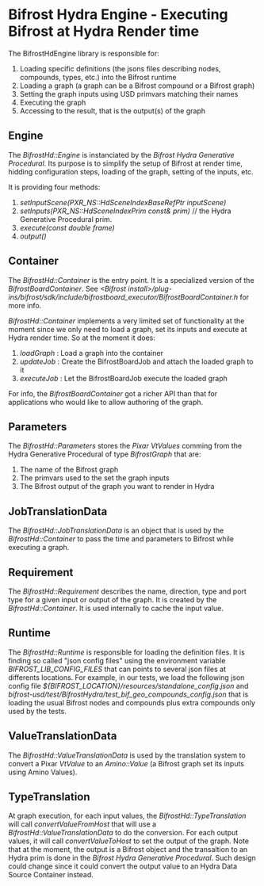 # Bifrost Hydra Engine - Executing Bifrost at Hydra Render time

The BifrostHdEngine library is responsible for:
1. Loading specific definitions (the jsons files describing nodes, compounds, types, etc.) into the Bifrost runtime
2. Loading a graph (a graph can be a Bifrost compound or a Bifrost graph)
3. Setting the graph inputs using USD primvars matching their names
4. Executing the graph
5. Accessing to the result, that is the output(s) of the graph

## Engine

The _BifrostHd::Engine_ is instanciated by the _Bifrost Hydra Generative Procedural_.
Its purpose is to simplify the setup of Bifrost at render time, hidding configuration steps, loading of the graph, setting of the inputs, etc.

It is providing four methods:
1. _setInputScene(PXR_NS::HdSceneIndexBaseRefPtr inputScene)_
2. _setInputs(PXR_NS::HdSceneIndexPrim const& prim)_ // the Hydra Generative Procedural prim.
3. _execute(const double frame)_
4. _output()_

## Container

The _BifrostHd::Container_ is the entry point. It is a specialized version of the _BifrostBoardContainer_. See _\<Bifrost install\>/plug-ins/bifrost/sdk/include/bifrostboard_executor/BifrostBoardContainer.h_ for more info.

 _BifrostHd::Container_ implements a very limited set of functionality at the moment since we only need to load a graph, set its inputs and execute at Hydra render time.
So at the moment it does:

1. _loadGraph_  : Load a graph into the container
2. _updateJob_  : Create the BifrostBoardJob and attach the loaded graph to it
3. _executeJob_ : Let the BifrostBoardJob execute the loaded graph

For info, the _BifrostBoardContainer_ got a richer API than that for applications who would like to allow authoring of the graph.

## Parameters

The _BifrostHd::Parameters_ stores the _Pixar VtValues_ comming from the Hydra Generative Procedural of type _BifrostGraph_ that are:
1. The name of the Bifrost graph
2. The primvars used to the set the graph inputs
3. The Bifrost output of the graph you want to render in Hydra

## JobTranslationData

The _BifrostHd::JobTranslationData_ is an object that is used by the _BifrostHd::Container_ to pass the time and parameters
to Bifrost while executing a graph.

## Requirement

The _BifrostHd::Requirement_ describes the name, direction, type and port type for a given input or output of the graph.
It is created by the _BifrostHd::Container_. It is used internally to cache the input value.

## Runtime

The _BifrostHd::Runtime_ is responsible for loading the definition files. It is finding so called "json config files" using the
environment variable _BIFROST_LIB_CONFIG_FILES_ that can points to several json files at differents locations.
For example, in our tests, we load the following json config file _${BIFROST_LOCATION}/resources/standalone_config.json_
and _bifrost-usd/test/BifrostHydra/test_bif_geo_compounds_config.json_ that is loading
the usual Bifrost nodes and compounds plus extra compounds only used by the tests.

## ValueTranslationData

The _BifrostHd::ValueTranslationData_ is used by the translation system to convert a Pixar _VtValue_ to an _Amino::Value_
(a Bifrost graph set its inputs using Amino Values).

## TypeTranslation

At graph execution, for each input values, the _BifrostHd::TypeTranslation_ will call _convertValueFromHost_ that will use a _BifrostHd::ValueTranslationData_ to do the conversion.
For each output values, it will call _convertValueToHost_ to set the output of the graph. Note that at the moment, the output is a Bifrost object and the transaltion to an Hydra prim is done in the _Bifrost Hydra Generative Procedural_. Such design could change since it could convert the output value to an Hydra Data Source Container instead.

